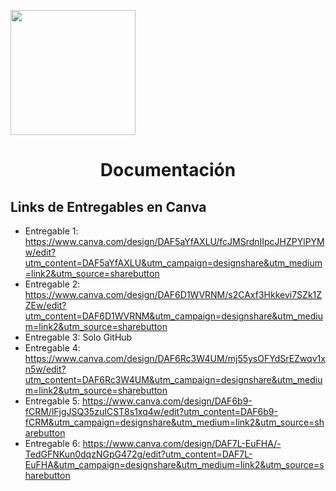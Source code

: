 <p align="left">
  <img src="https://semanadelcannabis.cayetano.edu.pe/assets/img/logo-upch.png" width="200">
  <h1 align="center">Documentación</h1>
</p>

## Links de Entregables en Canva
- Entregable 1: https://www.canva.com/design/DAF5aYfAXLU/fcJMSrdnIIpcJHZPYlPYMw/edit?utm_content=DAF5aYfAXLU&utm_campaign=designshare&utm_medium=link2&utm_source=sharebutton
- Entregable 2: https://www.canva.com/design/DAF6D1WVRNM/s2CAxf3Hkkevi7SZk1ZZEw/edit?utm_content=DAF6D1WVRNM&utm_campaign=designshare&utm_medium=link2&utm_source=sharebutton
- Entregable 3: Solo GitHub
- Entregable 4: https://www.canva.com/design/DAF6Rc3W4UM/mj55ysOFYdSrEZwqv1xn5w/edit?utm_content=DAF6Rc3W4UM&utm_campaign=designshare&utm_medium=link2&utm_source=sharebutton
- Entregable 5: https://www.canva.com/design/DAF6b9-fCRM/lFjgJSQ35zuICST8s1xq4w/edit?utm_content=DAF6b9-fCRM&utm_campaign=designshare&utm_medium=link2&utm_source=sharebutton
- Entregable 6: https://www.canva.com/design/DAF7L-EuFHA/-TedGFNKun0dqzNGpG472g/edit?utm_content=DAF7L-EuFHA&utm_campaign=designshare&utm_medium=link2&utm_source=sharebutton

